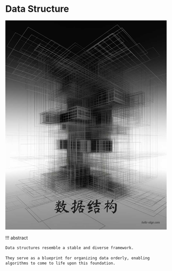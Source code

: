 # Data Structure

<div class="center-table" markdown>

![data structure](../assets/covers/chapter_data_structure.jpg)

</div>

!!! abstract

    Data structures resemble a stable and diverse framework.
   
    They serve as a blueprint for organizing data orderly, enabling algorithms to come to life upon this foundation.

